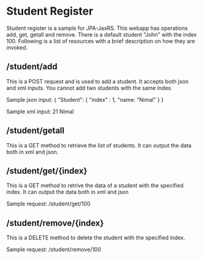 Student Register
=================

Student register is a sample for JPA-JaxRS. This webapp has operations add, get, getall and remove. 
There is a default student "John" with the  index 100. Following is a list of resources with a brief
description on how they are invoked.

/student/add
-------------
This is a POST request and is used to add a student. It accepts both json and xml inputs. You cannot
add two students with the same index.

Sample json input:
{
    "Student": {
        "index" : 1,
        "name: "Nimal"
    }
}

Sample xml input:
<Student>
    <index>21</index>
    <name>Nimal</name>
</Student>

/student/getall
---------------
This is a GET method to retrieve the list of students. It can output the data both in xml and json.

/student/get/{index}
--------------------
This is a GET method to retrive the data of a student with the specified index. It can output the
data both in xml and json

Sample request: /student/get/100

/student/remove/{index}
-----------------------
This is a DELETE method to delete the student with the specified index.

Sample request: /student/remove/100